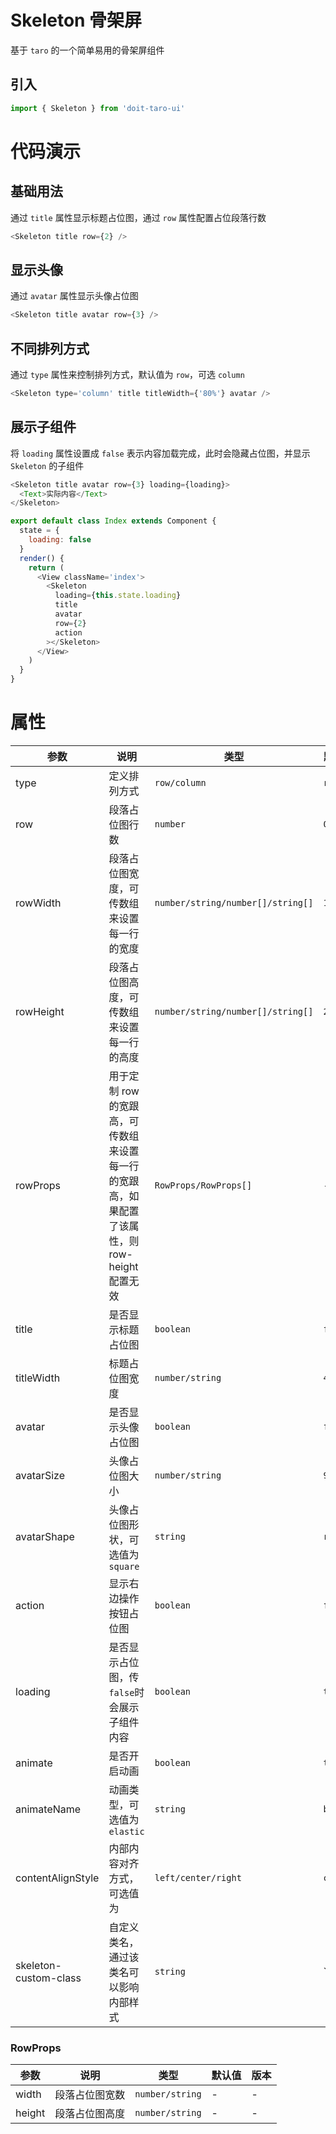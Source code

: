 # Skeleton 骨架屏

基于 `taro` 的一个简单易用的骨架屏组件

## 引入

```js
import { Skeleton } from 'doit-taro-ui'
```

# 代码演示

## 基础用法

通过 `title` 属性显示标题占位图，通过 `row` 属性配置占位段落行数

```js
<Skeleton title row={2} />
```

## 显示头像

通过 `avatar` 属性显示头像占位图

```js
<Skeleton title avatar row={3} />
```

## 不同排列方式

通过 `type` 属性来控制排列方式，默认值为 `row`，可选 `column`

```js
<Skeleton type='column' title titleWidth={'80%'} avatar />
```

## 展示子组件

将 `loading` 属性设置成 `false` 表示内容加载完成，此时会隐藏占位图，并显示 `Skeleton` 的子组件

```js
<Skeleton title avatar row={3} loading={loading}>
  <Text>实际内容</Text>
</Skeleton>
```

```js
export default class Index extends Component {
  state = {
    loading: false
  }
  render() {
    return (
      <View className='index'>
        <Skeleton
          loading={this.state.loading}
          title
          avatar
          row={2}
          action
        ></Skeleton>
      </View>
    )
  }
}
```

# 属性

| 参数 | 说明 | 类型 | 默认值 | 
|------|------|------|------|
| type | 定义排列方式  | `row/column` | `row` | 
| row | 段落占位图行数 | `number` | `0` |
| rowWidth | 段落占位图宽度，可传数组来设置每一行的宽度 | `number/string/number[]/string[]` | `100%` |
| rowHeight | 段落占位图高度，可传数组来设置每一行的高度 | `number/string/number[]/string[]` | `24` |
| rowProps | 用于定制 row 的宽跟高，可传数组来设置每一行的宽跟高，如果配置了该属性，则 row-height 配置无效 | `RowProps/RowProps[]` | - |
| title | 是否显示标题占位图 | `boolean` | `false` | 
| titleWidth | 标题占位图宽度 | `number/string` | `40%` |
| avatar | 是否显示头像占位图 | `boolean` | `false` | 
| avatarSize | 头像占位图大小 | `number/string` | `90` |
| avatarShape | 头像占位图形状，可选值为`square` | `string` | `round` | 
| action | 显示右边操作按钮占位图 | `boolean` | `false` |
| loading | 是否显示占位图，传`false`时会展示子组件内容 | `boolean` | `true` | 
| animate | 是否开启动画 | `boolean` | `true` |
| animateName | 动画类型，可选值为`elastic` | `string` | `blink` | 
| contentAlignStyle | 内部内容对齐方式，可选值为 | `left/center/right` | `center` | 
| skeleton-custom-class | 自定义类名，通过该类名可以影响内部样式 | `string` | `` |

### RowProps

| 参数 | 说明 | 类型 | 默认值 | 版本 |
|------|------|------|------|------|
| width | 段落占位图宽数 | `number/string` | - | - |
| height | 段落占位图高度 | `number/string` | - | - |